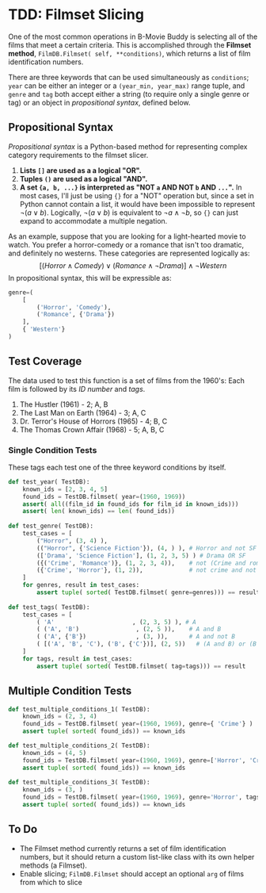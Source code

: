 # TDD: Filmset Slicing

One of the most common operations in B-Movie Buddy is selecting all of the films that meet a certain criteria.  This is accomplished through the **Filmset method**, `FilmDB.Filmset( self, **conditions)`, which returns a list of film identification numbers.

There are three keywords that can be used simultaneously as `conditions`; `year` can be either an integer or a `(year_min, year_max)` range tuple, and `genre` and `tag` both accept either a string (to require only a single genre or tag) or an object in _propositional syntax_, defined below.

## Propositional Syntax

_Propositional syntax_ is a Python-based method for representing complex category requirements to the filmset slicer. 

1. __Lists `[]` are used as a a logical "OR".__
2. __Tuples `()` are used as a logical "AND".__
3. __A set `{a, b, ...}` is interpreted as "NOT `a` AND NOT `b` AND `...`".__  In most cases, I'll just be using `{}` for a "NOT" operation but, since a set in Python cannot contain a list, it would have been impossible to represent $\lnot(a\lor b)$. Logically, $\lnot(a\lor b)$ is equivalent to $\lnot a\land\lnot b$, so `{}` can just expand to accommodate a multiple negation.

As an example, suppose that you are looking for a light-hearted movie to watch.  You prefer a horror-comedy or a romance that isn't too dramatic, and definitely no westerns.  These categories are represented logically as:
$$
\left[ ( Horror \land Comedy) \lor (Romance \land \lnot Drama) \right] \land \lnot Western
$$
In propositional syntax, this will be expressible as:

```python
genre=(
    [
        ('Horror', 'Comedy'),
        ('Romance', {'Drama'})
    ],
    { 'Western'}
) 
```



## Test Coverage

The data used to test this function is a set of films from the 1960's:  Each film is followed by its _ID number_ and _tags_.

1. The Hustler (1961) - 2; A, B
2. The Last Man on Earth (1964) - 3; A, C
3. Dr. Terror's House of Horrors (1965) - 4; B, C
4. The Thomas Crown Affair (1968) - 5; A, B, C

### Single Condition Tests

These tags each test one of the three keyword conditions by itself.

```python
def test_year( TestDB):
    known_ids = [2, 3, 4, 5]
    found_ids = TestDB.filmset( year=(1960, 1969))
    assert( all((film_id in found_ids for film_id in known_ids)))
    assert( len( known_ids) == len( found_ids))
    
def test_genre( TestDB):
	test_cases = [
     	("Horror", (3, 4) ),
     	(("Horror", {'Science Fiction'}), (4, ) ), # Horror and not SF
        (['Drama', 'Science Fiction'], (1, 2, 3, 5) ) # Drama OR SF
        ({('Crime', 'Romance')}, (1, 2, 3, 4)),    # not (Crime and romance)
        ({'Crime', 'Horror'}, (1, 2)),             # not crime and not horror
    ]
    for genres, result in test_cases:
        assert tuple( sorted( TestDB.filmset( genre=genres))) == result
    
def test_tags( TestDB):
    test_cases = [
        ( 'A'		               , (2, 3, 5) ), # A
        ( ('A', 'B')                , (2, 5 )),    # A and B
        ( ('A', {'B'})              , (3, )),      # A and not B
        ( [('A', 'B', 'C'), ('B', {'C'})], (2, 5))   # (A and B) or (B and not C)
    ]
    for tags, result in test_cases:
        assert tuple( sorted( TestDB.filmset( tag=tags))) == result
```

## Multiple Condition Tests

```python
def test_multiple_conditions_1( TestDB):
    known_ids = (2, 3, 4)
    found_ids = TestDB.filmset( year=(1960, 1969), genre={ 'Crime'} )
    assert tuple( sorted( found_ids)) == known_ids

def test_multiple_conditions_2( TestDB):
    known_ids = (4, 5)
    found_ids = TestDB.filmset( year=(1960, 1969), genre=['Horror', 'Crime'], tags=('B', 'C') )
    assert tuple( sorted( found_ids)) == known_ids
    
def test_multiple_conditions_3( TestDB):
    known_ids = (3, )
    found_ids = TestDB.filmset( year=(1960, 1969), genre='Horror', tags='A' )
    assert tuple( sorted( found_ids)) == known_ids
```

## To Do

* The Filmset method currently returns a set of film identification numbers, but it should return a custom list-like class with its own helper methods (a Filmset).
* Enable slicing; `FilmDB.Filmset` should accept an optional `arg` of films from which to slice